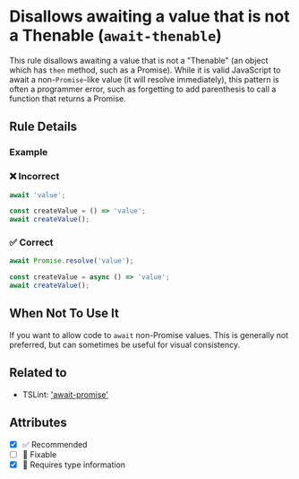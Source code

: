 # Disallows awaiting a value that is not a Thenable (`await-thenable`)

This rule disallows awaiting a value that is not a "Thenable" (an object which has `then` method, such as a Promise).
While it is valid JavaScript to await a non-`Promise`-like value (it will resolve immediately), this pattern is often a programmer error, such as forgetting to add parenthesis to call a function that returns a Promise.

## Rule Details

### Example

<!--tabs-->

### ❌ Incorrect

```ts
await 'value';

const createValue = () => 'value';
await createValue();
```

### ✅ Correct

```ts
await Promise.resolve('value');

const createValue = async () => 'value';
await createValue();
```

## When Not To Use It

If you want to allow code to `await` non-Promise values.
This is generally not preferred, but can sometimes be useful for visual consistency.

## Related to

- TSLint: ['await-promise'](https://palantir.github.io/tslint/rules/await-promise)

## Attributes

- [x] ✅ Recommended
- [ ] 🔧 Fixable
- [x] 💭 Requires type information
